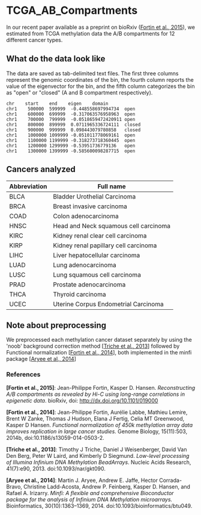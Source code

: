 # TCGA_AB_Compartments

In our recent paper available as a preprint on bioRxiv ([Fortin et al., 2015](http://biorxiv.org/content/early/2015/06/03/019000.full-text.pdf+html)), we estimated from TCGA methylation data the A/B compartments for 12 different cancer types. 

## What do the data look like
The data are saved as tab-delimited text files. The first three columns represent the genomic coordinates of the bin, the fourth column reports the value of the eigenvector for the bin, and the fifth column categorizes the bin as "open" or "closed" (A and B compartment respectively). 
```{}
chr    start    end    eigen    domain
chr1	500000	599999	-0.448558697994734	open
chr1	600000	699999	-0.317063576958963	open
chr1	700000	799999	-0.0518659472420911	open
chr1	800000	899999	0.0711965336724111	closed
chr1	900000	999999	0.098443079780858	closed
chr1	1000000	1099999	-0.051011778069161	open
chr1	1100000	1199999	-0.318273718360445	open
chr1	1200000	1299999	-0.53951736779136	open
chr1	1300000	1399999	-0.585600098287715	open

```

## Cancers analyzed

| Abbreviation        | Full name           | 
| ------------- |-------------| 
| BLCA     | Bladder Urothelial Carcinoma | 
| BRCA | Breast invasive carcinoma |
| COAD | Colon adenocarcinoma |
| HNSC | Head and Neck squamous cell carcinoma |
| KIRC | Kidney renal clear cell carcinoma |
| KIRP | Kidney renal papillary cell carcinoma |
| LIHC | Liver hepatocellular carcinoma |
| LUAD | Lung adenocarcinoma |
| LUSC | Lung squamous cell carcinoma |
| PRAD | Prostate adenocarcinoma |
| THCA | Thyroid carcinoma |
| UCEC | Uterine Corpus Endometrial Carcinoma |

## Note about preprocessing

We preprocessed each methylation cancer dataset separately by using the 'noob' background correction method [[Triche et al., 2013](http://www.ncbi.nlm.nih.gov/pmc/articles/PMC3627582/)] followed by Functional normalization [[Fortin et al., 2014](http://www.genomebiology.com/2014/15/12/503)], both implemented in the minfi package [[Aryee et al., 2014](http://www.ncbi.nlm.nih.gov/pmc/articles/PMC4016708/)]  

### References


**[Fortin et al., 2015]**: Jean-Philippe Fortin, Kasper D. Hansen. *Reconstructing A/B compartments as revealed by Hi-C using long-range correlations in epigenetic data*. bioRxiv, doi: http://dx.doi.org/10.1101/019000

**[Fortin et al., 2014]**: Jean-Philippe Fortin, Aurélie Labbe, Mathieu Lemire, Brent W Zanke, Thomas J Hudson, Elana J Fertig, Celia MT Greenwood, Kasper D Hansen. *Functional normalization of 450k methylation array data improves replication in large cancer studies.* Genome Biology, 15(11):503, 2014b, doi:10.1186/s13059-014-0503-2.

**[Triche et al., 2013]**: Timothy J Triche, Daniel J Weisenberger, David Van Den Berg, Peter W Laird, and Kimberly
D Siegmund. *Low-level processing of Illumina Infinium DNA Methylation
BeadArrays*. Nucleic Acids Research, 41(7):e90, 2013. doi:10.1093/nar/gkt090.

**[Aryee et al., 2014]**: Martin J. Aryee, Andrew E. Jaffe, Hector Corrada-Bravo, Christine Ladd-Acosta, Andrew
P. Feinberg, Kasper D. Hansen, and Rafael A. Irizarry. *Minfi: A flexible and comprehensive
Bioconductor package for the analysis of Infinium DNA Methylation microarrays.*
Bioinformatics, 30(10):1363–1369, 2014. doi:10.1093/bioinformatics/btu049.





